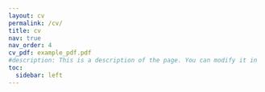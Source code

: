 ```yaml
---
layout: cv
permalink: /cv/
title: cv
nav: true
nav_order: 4
cv_pdf: example_pdf.pdf
#description: This is a description of the page. You can modify it in '_pages/cv.md'. You can also change or remove the top pdf download button.
toc:
  sidebar: left
---
```

